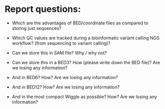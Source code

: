 # Report questions:

* Which are the advantages of BED/coordinate files as compared to storing just sequences?

* Which QC values are tracked during a bioinformatic variant calling NGS workflow? (from sequencing to variant calling)?

* Can we store this in SAM file? Why / why not?

* Can we store this in a BED3? How (please write down the BED file)? Are we losing any information?

* And in BED6? How? Are we losing any information?

* And in BED12? How? Are we losing any information?

* And in the most compact Wiggle as possible? How? Are we losing any information?
